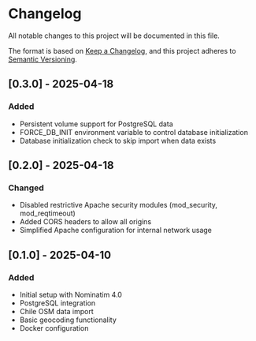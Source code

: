 # Changelog
All notable changes to this project will be documented in this file.

The format is based on [Keep a Changelog](https://keepachangelog.com/en/1.0.0/),
and this project adheres to [Semantic Versioning](https://semver.org/spec/v2.0.0.html).

## [0.3.0] - 2025-04-18
### Added
- Persistent volume support for PostgreSQL data
- FORCE_DB_INIT environment variable to control database initialization
- Database initialization check to skip import when data exists

## [0.2.0] - 2025-04-18
### Changed
- Disabled restrictive Apache security modules (mod_security, mod_reqtimeout)
- Added CORS headers to allow all origins
- Simplified Apache configuration for internal network usage

## [0.1.0] - 2025-04-10
### Added
- Initial setup with Nominatim 4.0
- PostgreSQL integration
- Chile OSM data import
- Basic geocoding functionality
- Docker configuration